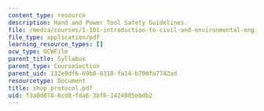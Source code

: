 ```yaml
---
content_type: resource
description: Hand and Power Tool Safety Guidelines.
file: /media/courses/1-101-introduction-to-civil-and-environmental-engineering-design-i-fall-2006/f3a0d8786cd8fda63bf61424805ebdb2_shop_protocol.pdf
file_type: application/pdf
learning_resource_types: []
ocw_type: OCWFile
parent_title: Syllabus
parent_type: CourseSection
parent_uid: 132e9df6-69b8-8310-fa14-b798fa7742ad
resourcetype: Document
title: shop_protocol.pdf
uid: f3a0d878-6cd8-fda6-3bf6-1424805ebdb2
---
```

